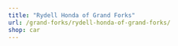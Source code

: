 ```yaml
---
title: "Rydell Honda of Grand Forks"
url: /grand-forks/rydell-honda-of-grand-forks/
shop: car
---
```

